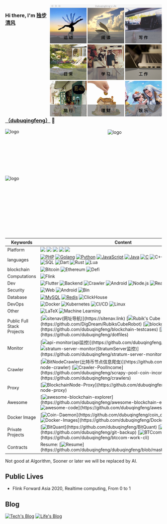 <img src="https://github.com/dubuqingfeng/dubuqingfeng/raw/master/images/dubuqingfeng.png"  alt="life" height="360" width="360" align="right" />

### Hi there, I'm [独步清风（dubuqingfeng）](https://dubuqingfeng.xyz) 🎉

<img src="https://github-readme-stats.vercel.app/api?username=dubuqingfeng&show_icons=true&count_private=true&hide=prs&theme=default_repocard" alt="logo" height="150" width="330" align="left" />

<img src="https://github-readme-stats.vercel.app/api/top-langs/?username=dubuqingfeng&layout=compact" alt="logo" height="200" width="330" align="left" />

<img src="https://github-profile-trophy.vercel.app/?username=dubuqingfeng&theme=flat&column=7&margin-w=10" alt="logo" height="160" align="center" />

| Keywords  |  Content        |
| ------ | ------------------ | 
| Platform | [![](https://img.shields.io/badge/macOS-Hackintosh-292e33?style=flat-square&logo=apple&logoColor=ffffff)](https://www.tonymacx86.com/) [![](https://img.shields.io/badge/Windows-11-2376bc?style=flat-square&logo=windows&logoColor=ffffff)](https://www.microsoft.com/windows/get-windows-11) [![](https://img.shields.io/badge/iPhone%20%2013-Pro%20%20Max-000000?style=flat-square&logo=apple&logoColor=ffffff)](https://www.apple.com/) [![](https://img.shields.io/badge/Ubuntu-000000?style=flat-square&logo=ubuntu&logoColor=ffffff)](https://ubuntu.com/) [![](https://img.shields.io/badge/iPad-Pro-000000?style=flat-square&logo=apple&logoColor=ffffff)](https://www.apple.com/) | 
| languages | [![PHP](https://img.shields.io/badge/-PHP-000?&logo=php&logoColor=007ACC)](https://github.com/dubuqingfeng?tab=repositories&q=&type=&language=go) [![Golang](https://img.shields.io/badge/-Golang-000?&logo=Go&logoColor=007ACC)](https://github.com/dubuqingfeng?tab=repositories&q=&type=&language=php) [![Python](https://img.shields.io/badge/-Python-000?&logo=python)](https://github.com/dubuqingfeng?tab=repositories&q=&type=&language=python) [![JavaScript](https://img.shields.io/badge/-JavaScript-000?&logo=JavaScript&logoColor=ddc508)](https://github.com/dubuqingfeng?tab=repositories&q=&type=&language=javascript) [![Java](https://img.shields.io/badge/-Java-000?&logo=Java&logoColor=007396)](https://github.com/dubuqingfeng?tab=repositories&q=&type=&language=java) [![C](https://img.shields.io/badge/-C-000?&logo=C)](https://github.com/dubuqingfeng?tab=repositories&q=&type=&language=c) ![C++](https://img.shields.io/badge/-C++-000?&logo=c%2b%2b&logoColor=00599C) ![TypeScript](https://img.shields.io/badge/-TypeScript-000?&logo=TypeScript&logoColor=007ACC) ![SQL](https://img.shields.io/badge/-SQL-000?&logo=MySQL&logoColor=4479A1) ![Dart](https://img.shields.io/badge/-Dart-000?&logo=Dart&logoColor=4479A1) ![Rust](https://img.shields.io/badge/-Rust-000?&logo=rust&logoColor=4479A1) ![Lua](https://img.shields.io/badge/-Lua-000?&logo=lua&logoColor=4479A1) |
| blockchain | ![Bitcoin](https://img.shields.io/badge/-Bitcoin-000?&logo=Bitcoin) ![Ethereum](https://img.shields.io/badge/-Ethereum-000?&logo=ethereum) ![Defi](https://img.shields.io/badge/-Defi-000) |
| Computations | ![Flink](https://img.shields.io/badge/-Flink-000?&logo=Flink) | 
| Dev | ![Flutter](https://img.shields.io/badge/-Flutter-000) ![Backend](https://img.shields.io/badge/-Backend-000) ![Crawler](https://img.shields.io/badge/-Crawler-000) ![Android](https://img.shields.io/badge/-Android-000?&logo=Android) ![Node.js](https://img.shields.io/badge/-Node.js-000?&logo=node.js) ![React](https://img.shields.io/badge/-React-000?&logo=React) ![Vue](https://img.shields.io/badge/-Vue-000?&logo=vue.js) |
| Security | ![Web](https://img.shields.io/badge/-Web-000) ![Android](https://img.shields.io/badge/-Android-000?&logo=Android) ![Bin](https://img.shields.io/badge/-Bin-000) |
| Database | [![MySQL](https://img.shields.io/badge/-MySQL-000?style=flat-square&logo=mysql&logoColor=white)](https://mariadb.com/) [![Redis](https://img.shields.io/badge/-Redis-000?style=flat-square&logo=redis&logoColor=white)](https://redis.io/) ![ClickHouse](https://img.shields.io/badge/-ClickHouse-000) |
| DevOps | ![Docker](https://img.shields.io/badge/-Docker-000?&logo=Docker) ![Kubernetes](https://img.shields.io/badge/-Kubernetes-000?&logo=Kubernetes) ![CI/CD](https://img.shields.io/badge/-CI%2FCD-000?&logo=CircleCI&logoColor=888) ![Linux](https://img.shields.io/badge/-Linux-000?&logo=Linux&logoColor=FCC624) | 
| Other | ![LaTeX](https://img.shields.io/badge/-LaTeX-000?) ![Machine Learning](https://img.shields.io/badge/Machine-Learning-000?) |
| Public Full Stack Projects | [![sitenav(网址导航)](https://img.shields.io/badge/-SiteNav-000?)](https://sitenav.link) [![Rubik's Cube Robot(解魔方机器人)](https://img.shields.io/badge/Robot-Rubik'sCube-000?)](https://github.com/DigDream/RubiksCubeRobot) [![blockchain-testcases](https://img.shields.io/badge/blockchain-testcases-000?)](https://github.com/dubuqingfeng/blockchain-testcases) [![Dotfiles](https://img.shields.io/badge/Dotfiles-000?)](https://github.com/dubuqingfeng/dotfiles) |
| Monitor | [![api-monitor(api监控)](https://img.shields.io/badge/API-Monitor-000?)](https://github.com/dubuqingfeng/api-monitor) [![stratum-server-monitor(StratumServer监控)](https://img.shields.io/badge/StratumServer-Monitor-000?)](https://github.com/dubuqingfeng/stratum-server-monitor) |
| Crawler |  [![BitNodeCrawler(比特币节点信息爬虫)](https://img.shields.io/badge/Crawler-BitcoinNode-000?)](https://github.com/dubuqingfeng/bit-node-crawler) [![Crawler-PoolIncome](https://img.shields.io/badge/Crawler-PoolIncome-000?)](https://github.com/dubuqingfeng/scrapy-pool-coin-income) [![crawlers](https://img.shields.io/badge/Crawlers-000?)](https://github.com/dubuqingfeng/crawlers) |
| Proxy | [![BlockchainNode-Proxy](https://img.shields.io/badge/BlockchainNode-Proxy-000?)](https://github.com/dubuqingfeng/blockchain-node-proxy) |
| Awesome | [![awesome-blockchain-explorer](https://img.shields.io/badge/awesome-explorer-000?)](https://github.com/dubuqingfeng/awesome-blockchain-explorer) [![awesome-code](https://img.shields.io/badge/awesome-code-000?)](https://github.com/dubuqingfeng/awesome-code) |
| Docker Image | [![Coin-Daemon](https://img.shields.io/badge/Coin-Daemon-000?)](https://github.com/dubuqingfeng/coin_daemons_docker) [![Docker-Images](https://img.shields.io/badge/Docker-Images-000?)](https://github.com/dubuqingfeng/Docker-Images) |
| Private Projects | [![BitQuant](https://img.shields.io/badge/BitQuant-000?)](https://github.com/dubuqingfeng/BitQuant) [![git-backup](https://img.shields.io/badge/Git-Backup-000?)](https://github.com/dubuqingfeng/git-backup) [![BTCcom-work-cli](https://img.shields.io/badge/BTC.com-workcli-000?)](https://github.com/dubuqingfeng/btccom-work-cli)  |
| Contracts | Resume: [![Resume](https://img.shields.io/badge/Resume-000?)](https://github.com/dubuqingfeng/dubuqingfeng/blob/master/docs/Resume.pdf)  |


Not good at Algorithm, Sooner or later we will be replaced by AI.

## Public Lives

+ Flink Forward Asia 2020, Realtime computing, From 0 to 1

## Blog

[![Tech's Blog](https://img.shields.io/badge/Tech-Blog-000)](https://dbqf.xyz)
[![Life's Blog](https://img.shields.io/badge/Life-Blog-000)](https://xiaoye.me)